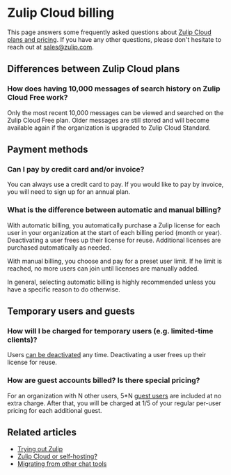 # Zulip Cloud billing

This page answers some frequently asked questions about [Zulip Cloud plans and
pricing](/plans). If you have any other questions, please don't hesitate to
reach out at sales@zulip.com.

## Differences between Zulip Cloud plans

### How does having 10,000 messages of search history on Zulip Cloud Free work?

Only the most recent 10,000 messages can be viewed and searched on the Zulip
Cloud Free plan. Older messages are still stored and will become available
again if the organization is upgraded to Zulip Cloud Standard.

## Payment methods

### Can I pay by credit card and/or invoice?

You can always use a credit card to pay. If you would like to pay by invoice,
you will need to sign up for an annual plan.

### What is the difference between automatic and manual billing?

With automatic billing, you automatically purchase a Zulip license
for each user in your organization at the start of each billing period
(month or year). Deactivating a user frees up their license for reuse.
Additional licenses are purchased automatically as needed.

With manual billing, you choose and pay for a preset user limit. If
he limit is reached, no more users can join until licenses are manually
added.

In general, selecting automatic billing is highly recommended unless you
have a specific reason to do otherwise.

## Temporary users and guests

### How will I be charged for temporary users (e.g. limited-time clients)?

Users [can be
deactivated](/help/deactivate-or-reactivate-a-user#deactivate-ban-a-user) any
time. Deactivating a user frees up their license for reuse.

### How are guest accounts billed? Is there special pricing?

For an organization with N other users, 5*N [guest
users](/help/roles-and-permissions) are included at no extra charge. After that,
you will be charged at 1/5 of your regular per-user pricing for each additional
guest.

## Related articles

* [Trying out Zulip](/help/trying-out-zulip)
* [Zulip Cloud or self-hosting?](/help/zulip-cloud-or-self-hosting)
* [Migrating from other chat tools](/help/migrating-from-other-chat-tools)
